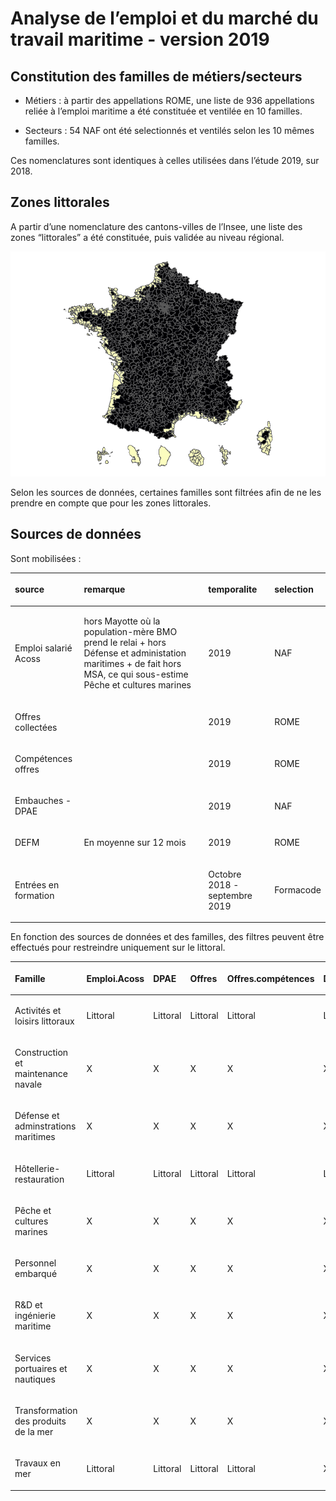 
# Analyse de l’emploi et du marché du travail maritime - version 2019

## Constitution des familles de métiers/secteurs

  - Métiers : à partir des appellations ROME, une liste de 936
    appellations reliée à l’emploi maritime a été constituée et ventilée
    en 10 familles.

  - Secteurs : 54 NAF ont été selectionnés et ventilés selon les 10
    mêmes familles.

Ces nomenclatures sont identiques à celles utilisées dans l’étude 2019,
sur 2018.

## Zones littorales

A partir d’une nomenclature des cantons-villes de l’Insee, une liste des
zones “littorales” a été constituée, puis validée au niveau régional.

![](figures/map_littoral-1.png)<!-- -->

Selon les sources de données, certaines familles sont filtrées afin de
ne les prendre en compte que pour les zones littorales.

## Sources de données

Sont mobilisées :

<table>

<thead>

<tr>

<th style="text-align:left;">

source

</th>

<th style="text-align:left;">

remarque

</th>

<th style="text-align:left;">

temporalite

</th>

<th style="text-align:left;">

selection

</th>

</tr>

</thead>

<tbody>

<tr>

<td style="text-align:left;">

Emploi salarié Acoss

</td>

<td style="text-align:left;">

hors Mayotte où la population-mère BMO prend le relai + hors Défense et
administation maritimes + de fait hors MSA, ce qui sous-estime Pêche et
cultures marines

</td>

<td style="text-align:left;">

2019

</td>

<td style="text-align:left;">

NAF

</td>

</tr>

<tr>

<td style="text-align:left;">

Offres collectées

</td>

<td style="text-align:left;">

</td>

<td style="text-align:left;">

2019

</td>

<td style="text-align:left;">

ROME

</td>

</tr>

<tr>

<td style="text-align:left;">

Compétences offres

</td>

<td style="text-align:left;">

</td>

<td style="text-align:left;">

2019

</td>

<td style="text-align:left;">

ROME

</td>

</tr>

<tr>

<td style="text-align:left;">

Embauches - DPAE

</td>

<td style="text-align:left;">

</td>

<td style="text-align:left;">

2019

</td>

<td style="text-align:left;">

NAF

</td>

</tr>

<tr>

<td style="text-align:left;">

DEFM

</td>

<td style="text-align:left;">

En moyenne sur 12 mois

</td>

<td style="text-align:left;">

2019

</td>

<td style="text-align:left;">

ROME

</td>

</tr>

<tr>

<td style="text-align:left;">

Entrées en formation

</td>

<td style="text-align:left;">

</td>

<td style="text-align:left;">

Octobre 2018 - septembre 2019

</td>

<td style="text-align:left;">

Formacode

</td>

</tr>

</tbody>

</table>

En fonction des sources de données et des familles, des filtres peuvent
être effectués pour restreindre uniquement sur le littoral.

<table>

<thead>

<tr>

<th style="text-align:left;">

Famille

</th>

<th style="text-align:left;">

Emploi.Acoss

</th>

<th style="text-align:left;">

DPAE

</th>

<th style="text-align:left;">

Offres

</th>

<th style="text-align:left;">

Offres.compétences

</th>

<th style="text-align:left;">

DEFM

</th>

<th style="text-align:left;">

Formation

</th>

</tr>

</thead>

<tbody>

<tr>

<td style="text-align:left;">

Activités et loisirs littoraux

</td>

<td style="text-align:left;">

Littoral

</td>

<td style="text-align:left;">

Littoral

</td>

<td style="text-align:left;">

Littoral

</td>

<td style="text-align:left;">

Littoral

</td>

<td style="text-align:left;">

Littoral

</td>

<td style="text-align:left;">

X

</td>

</tr>

<tr>

<td style="text-align:left;">

Construction et maintenance navale

</td>

<td style="text-align:left;">

X

</td>

<td style="text-align:left;">

X

</td>

<td style="text-align:left;">

X

</td>

<td style="text-align:left;">

X

</td>

<td style="text-align:left;">

X

</td>

<td style="text-align:left;">

X

</td>

</tr>

<tr>

<td style="text-align:left;">

Défense et adminstrations maritimes

</td>

<td style="text-align:left;">

X

</td>

<td style="text-align:left;">

X

</td>

<td style="text-align:left;">

X

</td>

<td style="text-align:left;">

X

</td>

<td style="text-align:left;">

X

</td>

<td style="text-align:left;">

X

</td>

</tr>

<tr>

<td style="text-align:left;">

Hôtellerie-restauration

</td>

<td style="text-align:left;">

Littoral

</td>

<td style="text-align:left;">

Littoral

</td>

<td style="text-align:left;">

Littoral

</td>

<td style="text-align:left;">

Littoral

</td>

<td style="text-align:left;">

Littoral

</td>

<td style="text-align:left;">

X

</td>

</tr>

<tr>

<td style="text-align:left;">

Pêche et cultures marines

</td>

<td style="text-align:left;">

X

</td>

<td style="text-align:left;">

X

</td>

<td style="text-align:left;">

X

</td>

<td style="text-align:left;">

X

</td>

<td style="text-align:left;">

X

</td>

<td style="text-align:left;">

X

</td>

</tr>

<tr>

<td style="text-align:left;">

Personnel embarqué

</td>

<td style="text-align:left;">

X

</td>

<td style="text-align:left;">

X

</td>

<td style="text-align:left;">

X

</td>

<td style="text-align:left;">

X

</td>

<td style="text-align:left;">

X

</td>

<td style="text-align:left;">

X

</td>

</tr>

<tr>

<td style="text-align:left;">

R\&D et ingénierie maritime

</td>

<td style="text-align:left;">

X

</td>

<td style="text-align:left;">

X

</td>

<td style="text-align:left;">

X

</td>

<td style="text-align:left;">

X

</td>

<td style="text-align:left;">

X

</td>

<td style="text-align:left;">

X

</td>

</tr>

<tr>

<td style="text-align:left;">

Services portuaires et nautiques

</td>

<td style="text-align:left;">

X

</td>

<td style="text-align:left;">

X

</td>

<td style="text-align:left;">

X

</td>

<td style="text-align:left;">

X

</td>

<td style="text-align:left;">

X

</td>

<td style="text-align:left;">

X

</td>

</tr>

<tr>

<td style="text-align:left;">

Transformation des produits de la mer

</td>

<td style="text-align:left;">

X

</td>

<td style="text-align:left;">

X

</td>

<td style="text-align:left;">

X

</td>

<td style="text-align:left;">

X

</td>

<td style="text-align:left;">

X

</td>

<td style="text-align:left;">

X

</td>

</tr>

<tr>

<td style="text-align:left;">

Travaux en mer

</td>

<td style="text-align:left;">

Littoral

</td>

<td style="text-align:left;">

Littoral

</td>

<td style="text-align:left;">

Littoral

</td>

<td style="text-align:left;">

Littoral

</td>

<td style="text-align:left;">

X

</td>

<td style="text-align:left;">

X

</td>

</tr>

</tbody>

</table>
